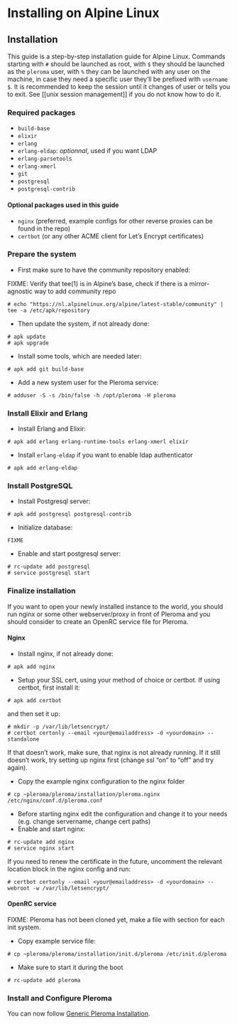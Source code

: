# Installing on Alpine Linux
## Installation

This guide is a step-by-step installation guide for Alpine Linux.
Commands starting with `#` should be launched as root, with `$` they should be launched as the `pleroma` user, with `%` they can be launched with any user on the machine, in case they need a specific user they’ll be prefixed with `username $`. It is recommended to keep the session until it changes of user or tells you to exit. See [[unix session management]] if you do not know how to do it.

### Required packages
* `build-base`
* `elixir`
* `erlang`
* `erlang-eldap`: *optionnal*, used if you want LDAP
* `erlang-parsetools`
* `erlang-xmerl`
* `git`
* `postgresql`
* `postgresql-contrib`

#### Optional packages used in this guide

* `nginx` (preferred, example configs for other reverse proxies can be found in the repo)
* `certbot` (or any other ACME client for Let’s Encrypt certificates)

### Prepare the system

* First make sure to have the community repository enabled:

FIXME: Verify that tee(1) is in Alpine’s base, check if there is a mirror-agnostic way to add community repo
```shell
# echo "https://nl.alpinelinux.org/alpine/latest-stable/community" | tee -a /etc/apk/repository
```

* Then update the system, if not already done:

```shell
# apk update
# apk upgrade
```

* Install some tools, which are needed later:

```shell
# apk add git build-base
```

* Add a new system user for the Pleroma service:

```shell
# adduser -S -s /bin/false -h /opt/pleroma -H pleroma
```

### Install Elixir and Erlang

* Install Erlang and Elixir:

```shell
# apk add erlang erlang-runtime-tools erlang-xmerl elixir
```

* Install `erlang-eldap` if you want to enable ldap authenticator

```shell
# apk add erlang-eldap
```
### Install PostgreSQL

* Install Postgresql server:

```shell
# apk add postgresql postgresql-contrib
```

* Initialize database:

```shell
FIXME
```

* Enable and start postgresql server:

```shell
# rc-update add postgresql
# service postgresql start
```

### Finalize installation

If you want to open your newly installed instance to the world, you should run nginx or some other webserver/proxy in front of Pleroma and you should consider to create an OpenRC service file for Pleroma.

#### Nginx

* Install nginx, if not already done:

```shell
# apk add nginx
```

* Setup your SSL cert, using your method of choice or certbot. If using certbot, first install it:

```shell
# apk add certbot
```

and then set it up:

```shell
# mkdir -p /var/lib/letsencrypt/
# certbot certonly --email <your@emailaddress> -d <yourdomain> --standalone
```

If that doesn’t work, make sure, that nginx is not already running. If it still doesn’t work, try setting up nginx first (change ssl “on” to “off” and try again).

* Copy the example nginx configuration to the nginx folder

```shell
# cp ~pleroma/pleroma/installation/pleroma.nginx /etc/nginx/conf.d/pleroma.conf
```

* Before starting nginx edit the configuration and change it to your needs (e.g. change servername, change cert paths)
* Enable and start nginx:

```shell
# rc-update add nginx
# service nginx start
```

If you need to renew the certificate in the future, uncomment the relevant location block in the nginx config and run:

```shell
# certbot certonly --email <your@emailaddress> -d <yourdomain> --webroot -w /var/lib/letsencrypt/
```

#### OpenRC service

FIXME: Pleroma has not been cloned yet, make a file with section for each init system.

* Copy example service file:

```shell
# cp ~pleroma/pleroma/installation/init.d/pleroma /etc/init.d/pleroma
```

* Make sure to start it during the boot

```shell
# rc-update add pleroma
```

### Install and Configure Pleroma
You can now follow [Generic Pleroma Installation](generic_pleroma_en.html).
